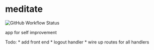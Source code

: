 # meditate

![GitHub Workflow Status](https://img.shields.io/github/workflow/status/web-alytics/meditate/Go)

app for self improvement
 

 Todo:
      * add front end
      * logout handler
      * wire up routes for all handlers

